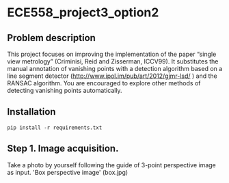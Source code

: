 # ECE558_project3_option2
## Problem description
This project focuses on improving the implementation of the paper “single view metrology” (Criminisi, Reid and Zisserman, ICCV99). It substitutes the manual annotation of vanishing points with a detection algorithm based on a line segment
detector (http://www.ipol.im/pub/art/2012/gjmr-lsd/ ) and the RANSAC algorithm. You are encouraged to explore other methods of detecting vanishing points automatically.

## Installation
```
pip install -r requirements.txt
```

## Step 1. Image acquisition.
Take a photo by yourself following the guide of 3-point perspective image as input.
'Box perspective image'
(box.jpg)

